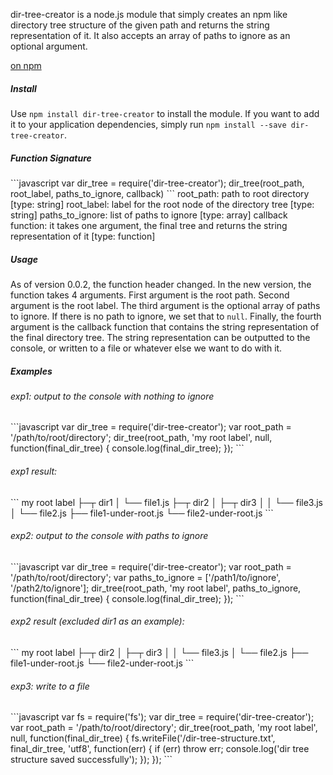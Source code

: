 <p>dir-tree-creator is a node.js module that simply creates an npm like directory tree structure of the given path and returns the string representation of it. It also accepts an array of paths to ignore as an optional argument.</p>

<a href="https://www.npmjs.com/package/dir-tree-creator" target="_blank">on npm</a>

<h5>Install</h5>

Use `npm install dir-tree-creator` to install the module. If you want to add it to your application dependencies, simply run `npm install --save dir-tree-creator`.

<h5>Function Signature</h5>
```javascript
var dir_tree = require('dir-tree-creator');
dir_tree(root_path, root_label, paths_to_ignore, callback)
```
root_path: path to root directory [type: string]  
root_label: label for the root node of the directory tree [type: string]  
paths_to_ignore: list of paths to ignore [type: array]  
callback function: it takes one argument, the final tree and returns the string representation of it [type: function]
	
<h5>Usage</h5>

As of version 0.0.2, the function header changed. In the new version, the function takes 4 arguments. First argument is the root path. Second argument is the root label. The third argument is the optional array of paths to ignore. If there is no path to ignore, we set that to `null`. Finally, the fourth argument is the callback function that contains the string representation of the final directory tree. The string representation can be outputted to the console, or written to a file or whatever else we want to do with it.

<h5>Examples</h5>

<h6>exp1: output to the console with nothing to ignore</h6>
```javascript
var dir_tree = require('dir-tree-creator');
var root_path = '/path/to/root/directory';
dir_tree(root_path, 'my root label', null, function(final_dir_tree) {
  console.log(final_dir_tree);
});
```	
<h6>exp1 result:</h6>
```
my root label  
├─┬ dir1  
│ └── file1.js  
├─┬ dir2  
│ ├─┬ dir3  
│ │ └── file3.js  
│ └── file2.js 
├── file1-under-root.js  
└── file2-under-root.js  
```	
<h6>exp2: output to the console with paths to ignore</h6>
```javascript
var dir_tree = require('dir-tree-creator');
var root_path = '/path/to/root/directory';
var paths_to_ignore = ['/path1/to/ignore', '/path2/to/ignore'];
dir_tree(root_path, 'my root label', paths_to_ignore, function(final_dir_tree) {
  console.log(final_dir_tree);
});
```
<h6>exp2 result (excluded dir1 as an example):</h6>
```
my root label  
├─┬ dir2 
│ ├─┬ dir3
│ │ └── file3.js  
│ └── file2.js 
├── file1-under-root.js  
└── file2-under-root.js  
```
<h6>exp3: write to a file</h6>
```javascript
var fs = require('fs');
var dir_tree = require('dir-tree-creator');
var root_path = '/path/to/root/directory';
dir_tree(root_path, 'my root label', null, function(final_dir_tree) {
  fs.writeFile('/dir-tree-structure.txt', final_dir_tree, 'utf8', function(err) {
    if (err) throw err;
    console.log('dir tree structure saved successfully');
  });
});
```
